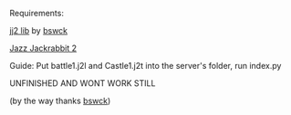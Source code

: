 Requirements:

[jj2 lib](https://github.com/bswck/jj2) by [bswck](https://github.com/bswck)

[Jazz Jackrabbit 2](https://www.gog.com/en/game/jazz_jackrabbit_2_collection)

Guide:
Put battle1.j2l and Castle1.j2t into the server's folder, run index.py

UNFINISHED AND WONT WORK STILL

(by the way thanks [bswck](https://github.com/bswck))
